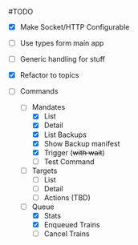 #TODO

- [x] Make Socket/HTTP Configurable
- [ ] Use types form main app
- [ ] Generic handling for stuff

- [x] Refactor to topics
- [ ] Commands
  - [ ] Mandates
    - [x] List
    - [x] Detail
    - [x] List Backups
    - [x] Show Backup manifest
    - [x] Trigger (~~with wait~~)
    - [ ] Test Command

  - [ ] Targets
      - [ ] List
      - [ ] Detail
      - [ ] Actions (TBD)
      
  - [ ] Queue
    - [x] Stats
    - [x] Enqueued Trains
    - [ ] Cancel Trains
